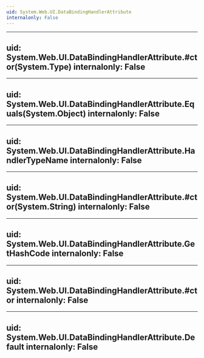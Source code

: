 ```yaml
---
uid: System.Web.UI.DataBindingHandlerAttribute
internalonly: False
---
```


---
uid: System.Web.UI.DataBindingHandlerAttribute.#ctor(System.Type)
internalonly: False
---

---
uid: System.Web.UI.DataBindingHandlerAttribute.Equals(System.Object)
internalonly: False
---

---
uid: System.Web.UI.DataBindingHandlerAttribute.HandlerTypeName
internalonly: False
---

---
uid: System.Web.UI.DataBindingHandlerAttribute.#ctor(System.String)
internalonly: False
---

---
uid: System.Web.UI.DataBindingHandlerAttribute.GetHashCode
internalonly: False
---

---
uid: System.Web.UI.DataBindingHandlerAttribute.#ctor
internalonly: False
---

---
uid: System.Web.UI.DataBindingHandlerAttribute.Default
internalonly: False
---
